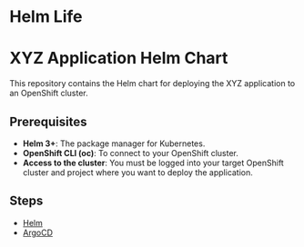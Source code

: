 # Helm Life

# XYZ Application Helm Chart

This repository contains the Helm chart for deploying the XYZ application to an OpenShift cluster.

## Prerequisites

* **Helm 3+**: The package manager for Kubernetes.
* **OpenShift CLI (oc)**: To connect to your OpenShift cluster.
* **Access to the cluster**: You must be logged into your target OpenShift cluster and project where you want to deploy the application.

## Steps

* [Helm](./README_helm.md)
* [ArgoCD](./README_argocd.md)
